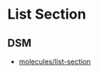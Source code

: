 <!-- @format -->

# List Section

## DSM
* [molecules/list-section](https://ultimaker.invisionapp.com/dsm/ultimaker/ultimaker-com/asset/components/)
